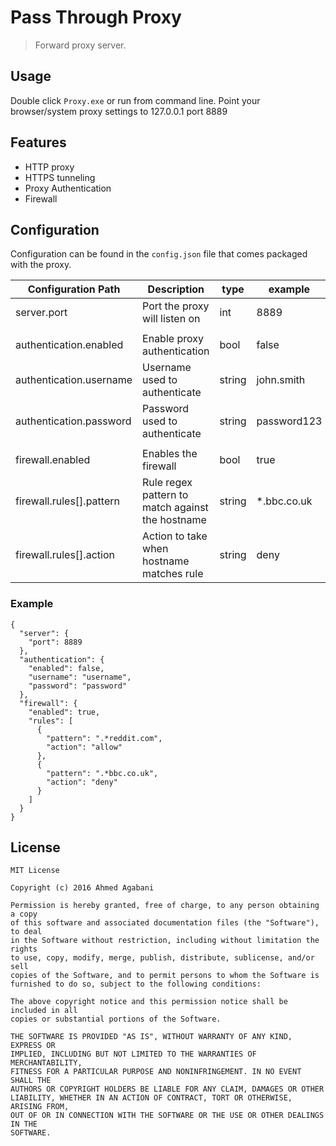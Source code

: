 # Pass Through Proxy

> Forward proxy server.

## Usage

Double click `Proxy.exe` or run from command line.
Point your browser/system proxy settings to 127.0.0.1 port 8889

## Features
* HTTP proxy
* HTTPS tunneling
* Proxy Authentication
* Firewall

## Configuration
Configuration can be found in the `config.json` file that comes packaged with the proxy.

| Configuration Path       | Description                                      | type    | example     |
|--------------------------|--------------------------------------------------|---------|-------------|
| server.port              | Port the proxy will listen on                    | int     | 8889        |
|                          |                                                  |         |             |
| authentication.enabled   | Enable proxy authentication                      | bool    | false       |
| authentication.username  | Username used to authenticate                    | string  | john.smith  |
| authentication.password  | Password used to authenticate                    | string  | password123 |
|                          |                                                  |         |             |
| firewall.enabled         | Enables the firewall                             | bool    | true        |
| firewall.rules[].pattern | Rule regex pattern to match against the hostname | string  | *.bbc.co.uk |
| firewall.rules[].action  | Action to take when hostname matches rule        | string  | deny        |

### Example

```
{
  "server": {
    "port": 8889
  },
  "authentication": {
    "enabled": false,
    "username": "username",
    "password": "password"
  },
  "firewall": {
    "enabled": true,
    "rules": [
      {
        "pattern": ".*reddit.com",
        "action": "allow"
      },
      {
        "pattern": ".*bbc.co.uk",
        "action": "deny"
      }
    ]
  }
}
```

## License

```
MIT License

Copyright (c) 2016 Ahmed Agabani

Permission is hereby granted, free of charge, to any person obtaining a copy
of this software and associated documentation files (the "Software"), to deal
in the Software without restriction, including without limitation the rights
to use, copy, modify, merge, publish, distribute, sublicense, and/or sell
copies of the Software, and to permit persons to whom the Software is
furnished to do so, subject to the following conditions:

The above copyright notice and this permission notice shall be included in all
copies or substantial portions of the Software.

THE SOFTWARE IS PROVIDED "AS IS", WITHOUT WARRANTY OF ANY KIND, EXPRESS OR
IMPLIED, INCLUDING BUT NOT LIMITED TO THE WARRANTIES OF MERCHANTABILITY,
FITNESS FOR A PARTICULAR PURPOSE AND NONINFRINGEMENT. IN NO EVENT SHALL THE
AUTHORS OR COPYRIGHT HOLDERS BE LIABLE FOR ANY CLAIM, DAMAGES OR OTHER
LIABILITY, WHETHER IN AN ACTION OF CONTRACT, TORT OR OTHERWISE, ARISING FROM,
OUT OF OR IN CONNECTION WITH THE SOFTWARE OR THE USE OR OTHER DEALINGS IN THE
SOFTWARE.
```
